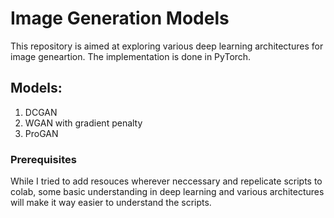 # Image Generation Models
This repository is aimed at exploring various deep learning architectures for image geneartion. The implementation is done in PyTorch. 

## Models:

1. DCGAN
2. WGAN with gradient penalty
3. ProGAN

### Prerequisites
While I tried to add resouces wherever neccessary and repelicate scripts to colab, some basic understanding in deep learning and various architectures will make it way easier to understand the scripts.
